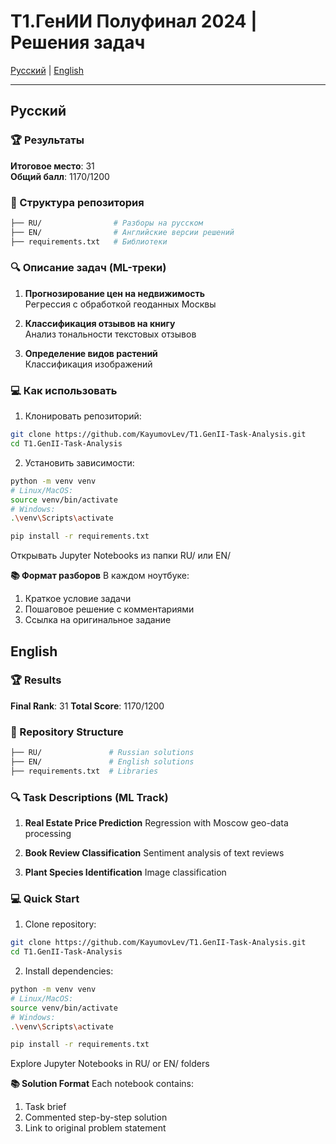 # T1.ГенИИ Полуфинал 2024 | Решения задач 
[Русский](#русский) | [English](#english)

---

## Русский
### 🏆 Результаты
**Итоговое место**: 31  
**Общий балл**: 1170/1200

### 🧩 Структура репозитория

```bash
├── RU/                # Разборы на русском
├── EN/                # Английские версии решений
├── requirements.txt   # Библиотеки
```

### 🔍 Описание задач (ML-треки)
1. **Прогнозирование цен на недвижимость**  
   Регрессия с обработкой геоданных Москвы

2. **Классификация отзывов на книгу**  
   Анализ тональности текстовых отзывов

3. **Определение видов растений**  
   Классификация изображений

### 💻 Как использовать
1. Клонировать репозиторий:

```bash
git clone https://github.com/KayumovLev/T1.GenII-Task-Analysis.git
cd T1.GenII-Task-Analysis
```
2. Установить зависимости:

```bash
python -m venv venv
# Linux/MacOS:
source venv/bin/activate
# Windows:
.\venv\Scripts\activate

pip install -r requirements.txt
```
Открывать Jupyter Notebooks из папки RU/ или EN/

**📚 Формат разборов**
В каждом ноутбуке:

1. Краткое условие задачи
2. Пошаговое решение с комментариями
3. Ссылка на оригинальное задание

## English
### **🏆 Results**
**Final Rank**: 31
**Total Score**: 1170/1200

### 🧩 Repository Structure

```bash
├── RU/               # Russian solutions
├── EN/               # English solutions
├── requirements.txt  # Libraries
```
### 🔍 Task Descriptions (ML Track)
1. **Real Estate Price Prediction**
Regression with Moscow geo-data processing

2. **Book Review Classification**
Sentiment analysis of text reviews

3. **Plant Species Identification**
Image classification

### 💻 Quick Start
1. Clone repository:

```bash
git clone https://github.com/KayumovLev/T1.GenII-Task-Analysis.git
cd T1.GenII-Task-Analysis
```
2. Install dependencies:

```bash
python -m venv venv
# Linux/MacOS:
source venv/bin/activate
# Windows:
.\venv\Scripts\activate

pip install -r requirements.txt
```
Explore Jupyter Notebooks in RU/ or EN/ folders

**📚 Solution Format**
Each notebook contains:

1. Task brief
2. Commented step-by-step solution
3. Link to original problem statement
